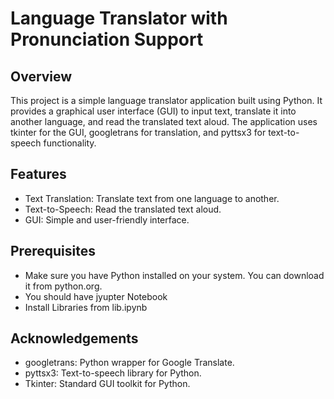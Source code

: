 # Language Translator with Pronunciation Support
## Overview
This project is a simple language translator application built using Python. It provides a graphical user interface (GUI) to input text, translate it into another language, and read the translated text aloud. The application uses tkinter for the GUI, googletrans for translation, and pyttsx3 for text-to-speech functionality.

## Features
* Text Translation: Translate text from one language to another.
* Text-to-Speech: Read the translated text aloud.
* GUI: Simple and user-friendly interface.

## Prerequisites
* Make sure you have Python installed on your system. You can download it from python.org.
* You should have jyupter Notebook
* Install Libraries from lib.ipynb

## Acknowledgements
* googletrans: Python wrapper for Google Translate.
* pyttsx3: Text-to-speech library for Python.
* Tkinter: Standard GUI toolkit for Python.
